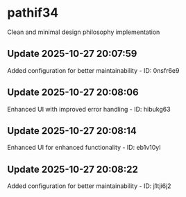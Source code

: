 # pathif34
Clean and minimal design philosophy implementation

## Update 2025-10-27 20:07:59
Added configuration for better maintainability - ID: 0nsfr6e9


## Update 2025-10-27 20:08:06
Enhanced UI with improved error handling - ID: hibukg63


## Update 2025-10-27 20:08:14
Enhanced UI for enhanced functionality - ID: eb1v10yl


## Update 2025-10-27 20:08:22
Added configuration for better maintainability - ID: j1tji6j2

